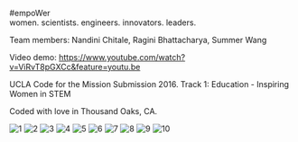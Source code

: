 #empoWer  
women. scientists. engineers. innovators. leaders. 

Team members: Nandini Chitale, Ragini Bhattacharya, Summer Wang

Video demo: https://www.youtube.com/watch?v=ViRvT8pGXCc&feature=youtu.be

UCLA Code for the Mission Submission 2016. 
Track 1: Education - Inspiring Women in STEM

Coded with love in Thousand Oaks, CA.

![1](http://i66.tinypic.com/f0d7ox.jpg)
![2](http://i63.tinypic.com/2rxyx3s.jpg)
![3](http://i68.tinypic.com/2pyc9yb.png)
![4](http://i64.tinypic.com/2drywhx.png)
![5](http://i66.tinypic.com/2hn0ztu.jpg)
![6](http://i65.tinypic.com/k4f1hl.jpg)
![7](http://i67.tinypic.com/2j465mt.jpg)
![8](http://i67.tinypic.com/14cf82h.jpg)
![9](http://i68.tinypic.com/j9ydxv.jpg)
![10](http://i67.tinypic.com/25f7ms9.jpg)
